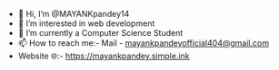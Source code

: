 - 👋 Hi, I’m @MAYANKpandey14
- 👀 I’m interested in web development
- 🌱 I’m currently a Computer Science Student
-  📫 How to reach me:- Mail - mayankpandeyofficial404@gmail.com
-  Website 🌐:- https://mayankpandey.simple.ink
<!---
MAYANKpandey14/MAYANKpandey14 is a ✨ special ✨ repository because its `README.md` (this file) appears on your GitHub profile.
You can click the Preview link to take a look at your changes.
--->
